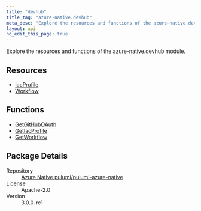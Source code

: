 ```yaml
---
title: "devhub"
title_tag: "azure-native.devhub"
meta_desc: "Explore the resources and functions of the azure-native.devhub module."
layout: api
no_edit_this_page: true
---
```


<!-- WARNING: this file was generated by Pulumi Docs Generator. -->
<!-- Do not edit by hand unless you're certain you know what you are doing! -->

Explore the resources and functions of the azure-native.devhub module.

<h2 id="resources">Resources</h2>
<ul class="api">
    <li><a href="iacprofile/" title="IacProfile">IacProfile</a></li>
    <li><a href="workflow/" title="Workflow">Workflow</a></li>
</ul>

<h2 id="functions">Functions</h2>
<ul class="api">
    <li><a href="getgithuboauth/" title="GetGitHubOAuth">GetGitHubOAuth</a></li>
    <li><a href="getiacprofile/" title="GetIacProfile">GetIacProfile</a></li>
    <li><a href="getworkflow/" title="GetWorkflow">GetWorkflow</a></li>
</ul>

<h2 id="package-details">Package Details</h2>
<dl class="package-details">
	<dt>Repository</dt>
	<dd><a href="https://github.com/pulumi/pulumi-azure-native">Azure Native pulumi/pulumi-azure-native</a></dd>
	<dt>License</dt>
	<dd>Apache-2.0</dd>
	<dt>Version</dt>
	<dd>3.0.0-rc1</dd>
</dl>

